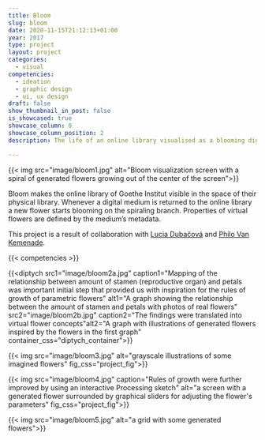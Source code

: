 ```yaml
---
title: Bloom
slug: bloom
date: 2020-11-15T21:12:13+01:00
year: 2017
type: project
layout: project
categories:
  - visual
competencies:
  - ideation
  - graphic design
  - ui, ux design
draft: false
show_thumbnail_in_post: false
is_showcased: true
showcase_column: 0
showcase_column_position: 2
description: The life of an online library visualised as a blooming digital plant

---
```


{{< img src="image/bloom1.jpg" alt="Bloom visualization screen with a spiral of generated flowers growing out of the center of the screen">}}

Bloom makes the online library of Goethe Institut visible in the space of their physical library. Whenever a digital medium is returned to the online library a new flower starts blooming on the spiraling branch. Properties of virtual flowers are defined by the medium’s metadata.

This project is a result of collaboration with [Lucia Dubačová](https://medium.com/@dubacova.lucia) and [Philo Van Kemenade](https://phivk.com/).

{{< competencies >}}

{{<diptych src1="image/bloom2a.jpg" caption1="Mapping of the relationship between amount of stamen (reproductive organ) and petals was important initial step that provided us with inspiration for the rules of growth of parametric flowers" alt1="A graph showing the relationship between the amount of stamen and petals with photos of real flowers" src2="image/bloom2b.jpg" caption2="The findings were translated into virtual flower concepts"alt2="A graph with illustrations of generated flowers inspired by the flowers in the first graph" container_css="diptych_container">}}

{{< img src="image/bloom3.jpg" alt="grayscale illustrations of some imagined flowers" fig_css="project_fig">}}

{{< img src="image/bloom4.jpg" caption="Rules of growth were further improved by using an interactive Processing sketch" alt="a screen with a generated flower surrounded by graphical sliders for adjusting the flower's parameters" fig_css="project_fig">}}

{{< img src="image/bloom5.jpg" alt="a grid with some generated flowers">}}
